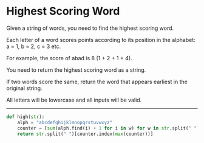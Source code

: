 # Highest Scoring Word

Given a string of words, you need to find the highest scoring word.

Each letter of a word scores points according to its position in the alphabet: a = 1, b = 2, c = 3 etc.

For example, the score of abad is 8 (1 + 2 + 1 + 4).

You need to return the highest scoring word as a string.

If two words score the same, return the word that appears earliest in the original string.

All letters will be lowercase and all inputs will be valid.

---

```py
def high(str):
    alph = "abcdefghijklmnopqrstuvwxyz"
    counter = [sum(alph.find(i) + 1 for i in w) for w in str.split(" ")]
    return str.split(" ")[counter.index(max(counter))]
```
